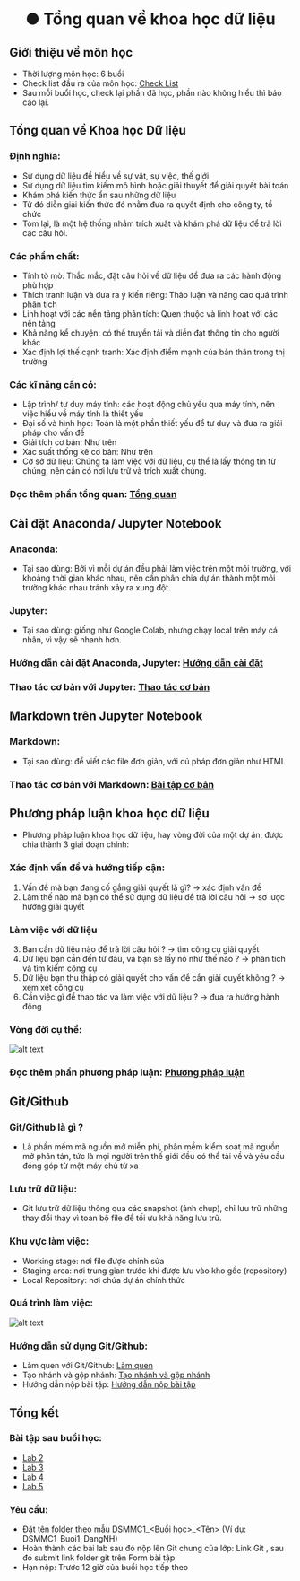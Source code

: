 <h1 align="center">● Tổng quan về khoa học dữ liệu</h1>

## Giới thiệu về môn học 
- Thời lượng môn học: 6 buổi
- Check list đầu ra của môn học: [Check List](https://docs.google.com/spreadsheets/d/1iKakdRRtFXqV4vd1NjiozyfP_Adz1eaSzJcCJJLivwc/edit#gid=1386834576)
- Sau mỗi buổi học, check lại phần đã học, phần nào không hiểu thì báo cáo lại.

## Tổng quan về Khoa học Dữ liệu 
### Định nghĩa: 
- Sử dụng dữ liệu để hiểu về sự vật, sự việc, thế giới 
- Sử dụng dữ liệu tìm kiếm mô hình hoặc giải thuyết để giải quyết bài toán 
- Khám phá kiến thức ẩn sau những dữ liệu 
- Từ đó diễn giải kiến thức đó nhằm đưa ra quyết định cho công ty, tổ chức
- Tóm lại, là một hệ thống nhằm trích xuất và khám phá dữ liệu để trả lời các câu hỏi.

### Các phẩm chất: 
- Tính tò mò: Thắc mắc, đặt câu hỏi về dữ liệu để đưa ra các hành động phù hợp 
- Thích tranh luận và đưa ra ý kiến riêng: Thảo luận và nâng cao quá trình phân tích
- Linh hoạt với các nền tảng phân tích: Quen thuộc và linh hoạt với các nền tảng 
- Khả năng kể chuyện: có thể truyền tải và diễn đạt thông tin cho người khác 
- Xác định lợi thế cạnh tranh: Xác định điểm mạnh của bản thân trong thị trường

### Các kĩ năng cần có: 
- Lập trình/ tư duy máy tính: các hoạt động chủ yếu qua máy tính, nên việc hiểu về máy tính là thiết yếu
- Đại số và hình học: Toán là một phần thiết yếu để tư duy và đưa ra giải pháp cho vấn đề 
- Giải tích cơ bản: Như trên
- Xác suất thống kê cơ bản: Như trên 
- Cơ sở dữ liệu: Chúng ta làm việc với dữ liệu, cụ thể là lấy thông tin từ chúng, nên cần có nơi lưu trữ và trích xuất chúng.

### Đọc thêm phần tổng quan: [Tổng quan](https://drive.google.com/drive/u/2/folders/1Odpur3hDvag4WyE2J5H-Vv1eBtXAPGSl)

## Cài đặt Anaconda/ Jupyter Notebook
### Anaconda: 
- Tại sao dùng: Bởi vì mỗi dự án đều phải làm việc trên một môi trường, với khoảng thời gian khác nhau, nên cần phân chia dự án thành một môi trường khác nhau tránh xảy ra xung đột. 

### Jupyter: 
- Tại sao dùng: giống như Google Colab, nhưng chạy local trên máy cá nhân, vì vậy sẽ nhanh hơn. 


### Hướng dẫn cài đặt Anaconda, Jupyter: [Hướng dẫn cài đặt](https://drive.google.com/drive/u/2/folders/145Qt_bQ26J53kfG1YpsFf70yXb1K8_XG)
### Thao tác cơ bản với Jupyter: [Thao tác cơ bản](https://docs.google.com/document/d/15RtRX1k-1iK9uXaNfAMXD_apeJ1MlLxp/edit)

## Markdown trên Jupyter Notebook
### Markdown: 
- Tại sao dùng: để viết các file đơn giản, với cú pháp đơn giản như HTML
### Thao tác cơ bản với Markdown: [Bài tập cơ bản](https://docs.google.com/document/d/1hCTcx7_HMNXTALB5hFB6VEzTBQqDEKfp/edit)

## Phương pháp luận khoa học dữ liệu 
- Phương pháp luận khoa học dữ liệu, hay vòng đời của một dự án, được chia thành 3 giai đoạn chính:

### Xác định vấn đề và hướng tiếp cận: 
1.  Vấn đề mà bạn đang cố gắng giải quyết là gì? -> xác định vấn đề
2. Làm thế nào mà bạn có thể sử dụng dữ liệu để trả lời câu hỏi -> sơ lược hướng giải quyết

### Làm việc với dữ liệu
3. Bạn cần dữ liệu nào để trả lời câu hỏi ? -> tìm công cụ giải quyết
4. Dữ liệu bạn cần đến từ đâu, và bạn sẽ lấy nó như thế nào ? -> phân tích và tìm kiếm công cụ 
5. Dữ liệu bạn thu thập có giải quyết cho vấn đề cần giải quyết không ? -> xem xét công cụ 
6. Cần việc gì để thao tác và làm việc với dữ liệu ? -> đưa ra hướng hành động 

### Vòng đời cụ thể: 
![alt text](image.png)

### Đọc thêm phần phương pháp luận: [Phương pháp luận](https://drive.google.com/drive/u/2/folders/18rZom2NuVph3zr2xoCi7DVcGI9lv90u2)

## Git/Github 
### Git/Github là gì ? 
- Là phần mềm mã nguồn mở miễn phí, phần mềm kiểm soát mã nguồn mở phân tán, tức là mọi người trên thế giới đều có thể tải về và yêu cầu đóng góp từ một máy chủ từ xa

### Lưu trữ dữ liệu: 
- Git lưu trữ dữ liệu thông qua các snapshot (ảnh chụp), chỉ lưu trữ những thay đổi thay vì toàn bộ file để tối ưu khả năng lưu trữ.

### Khu vực làm việc: 
- Working stage: nơi file được chỉnh sửa 
- Staging area: nơi trung gian trước khi được lưu vào kho gốc (repository)
- Local Repository: nơi chứa dự án chính thức

### Quá trình làm việc: 
![alt text](image-1.png)


### Hướng dẫn sử dụng Git/Github: 
- Làm quen với Git/Github: [Làm quen](https://drive.google.com/drive/u/2/folders/18rZom2NuVph3zr2xoCi7DVcGI9lv90u2)
- Tạo nhánh và gộp nhánh: [Tạo nhánh và gộp nhánh](https://docs.google.com/document/d/1dg0scFSHyhn4l1pijJKiLm5gopjKFhpy/edit)
- Hướng dẫn nộp bài tập: [Hướng dẫn nộp bài tập](https://drive.google.com/drive/u/2/folders/1EOHIZIjjZMeshO-aRXF_eOvr0EhAsk0I)

## Tổng kết 
### Bài tập sau buổi học: 
- [Lab 2](https://drive.google.com/file/d/1z5ETuaVyqaqGpa3YJvFfgQ9ruKAN3VsL/view)
- [Lab 3](https://drive.google.com/file/d/1RRhCf-iFG7vjBgBwb0qJgQZvnMqAdiKL/view)
- [Lab 4](https://drive.google.com/file/d/1ed7VDFicaqGkIQ-bEVtiqLSkF_WbKbfc/view)
- [Lab 5](https://drive.google.com/file/d/1So4w510f4d0wHQ9l67NKyfdyqyngzTu3/view)

### Yêu cầu: 
- Đặt tên folder theo mẫu DSMMC1_<Buổi học>_<Tên> (Ví dụ: DSMMC1_Buoi1_DangNH)
- Hoàn thành các bài lab sau đó nộp lên Git chung của lớp: Link Git , sau đó submit link folder git trên Form bài tập
- Hạn nộp: Trước 12 giờ của buổi học tiếp theo